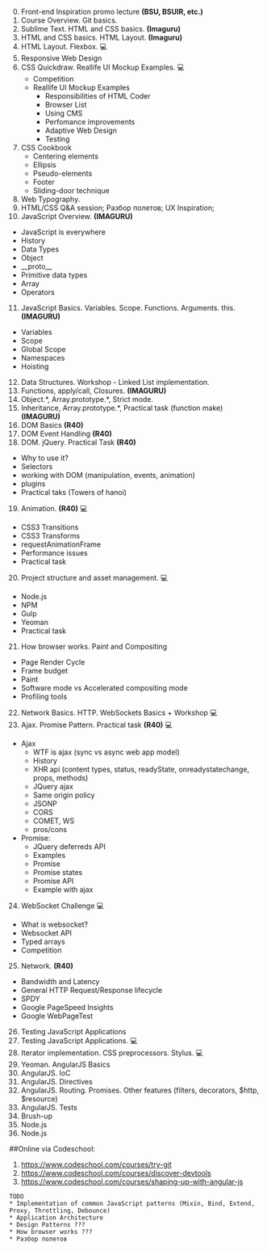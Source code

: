 0. Front-end Inspiration promo lecture **(BSU, BSUIR, etc.)**
1. Course Overview. Git basics.
2. Sublime Text. HTML and CSS basics. **(Imaguru)**
3. HTML and CSS basics. HTML Layout. **(Imaguru)**
4. HTML Layout. Flexbox. :computer: 
5. Responsive Web Design
6. CSS Quickdraw. Reallife UI Mockup Examples. :computer: 
   * Competition
   * Reallife UI Mockup Examples
     * Responsibilities of HTML Coder
     * Browser List
     * Using CMS
     * Perfomance improvements
     * Adaptive Web Design
     * Testing
7. CSS Cookbook
   * Centering elements
   * Ellipsis
   * Pseudo-elements
   * Footer
   * Sliding-door technique
8. Web Typography.
9. HTML/CSS Q&A session; Разбор полетов; UX Inspiration;
10. JavaScript Overview. **(IMAGURU)**
   * JavaScript is everywhere
   * History
   * Data Types
   * Object
   * \_\_proto\_\_
   * Primitive data types
   * Array
   * Operators
11. JavaScript Basics. Variables. Scope. Functions. Arguments. this. **(IMAGURU)**
   * Variables
   * Scope
   * Global Scope
   * Namespaces
   * Hoisting
12. Data Structures. Workshop - Linked List implementation. 
13. Functions, apply/call, Closures. **(IMAGURU)**
14. Object.\*, Array.prototype.\*, Strict mode. 
15. Inheritance, Array.prototype.\*, Practical task (function make) **(IMAGURU)**
16. DOM Basics **(R40)**
17. DOM Event Handling **(R40)**
18. DOM. jQuery. Practical Task **(R40)**
   * Why to use it?
   * Selectors
   * working with DOM (manipulation, events, animation)
   * plugins
   * Practical taks (Towers of hanoi)
19. Animation.  **(R40)** :computer: 
   * CSS3 Transitions
   * CSS3 Transforms
   * requestAnimationFrame
   * Performance issues
   * Practical task
20. Project structure and asset management. :computer:
   * Node.js
   * NPM
   * Gulp
   * Yeoman
   * Practical task
21. How browser works. Paint and Compositing
   * Page Render Cycle
   * Frame budget
   * Paint
   * Software mode vs Accelerated compositing mode
   * Profiling tools
22. Network Basics. HTTP. WebSockets Basics + Workshop :computer: 
23. Ajax. Promise Pattern. Practical task **(R40)** :computer:
   * Ajax
     * WTF is ajax (sync vs async web app model)
     * History
     * XHR api (content types, status, readyState, onreadystatechange, props, methods)
     * JQuery ajax
     * Same origin policy
     * JSONP
     * CORS
     * COMET, WS
     * pros/cons
   * Promise:
     * JQuery deferreds API
     * Examples
     * Promise
     * Promise states
     * Promise API
     * Example with ajax
24. WebSocket Challenge :computer: 
   * What is websocket?
   * Websocket API
   * Typed arrays
   * Сompetition
25. Network. **(R40)**
   * Bandwidth and Latency
   * General HTTP Request/Response lifecycle
   * SPDY
   * Google PageSpeed Insights
   * Google WebPageTest
26. Testing JavaScript Applications
27. Testing JavaScript Applications. :computer: 
28. Iterator implementation. CSS preprocessors. Stylus. :computer:
29. Yeoman. AngularJS Basics
30. AngularJS. IoC 
31. AngularJS. Directives
32. AngularJS. Routing. Promises. Other features (filters, decorators, $http, $resource)
33. AngularJS. Tests 
34. Brush-up
35. Node.js
36. Node.js

##Online via Codeschool:
1. https://www.codeschool.com/courses/try-git
2. https://www.codeschool.com/courses/discover-devtools
3. https://www.codeschool.com/courses/shaping-up-with-angular-js

```
TODO
* Implementation of common JavaScript patterns (Mixin, Bind, Extend, Proxy, Throttling, Debounce)
* Application Architecture
* Design Patterns ???
* How browser works ???
* Разбор полетов
```